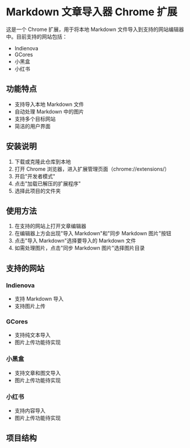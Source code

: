 # Markdown 文章导入器 Chrome 扩展

这是一个 Chrome 扩展，用于将本地 Markdown 文件导入到支持的网站编辑器中。目前支持的网站包括：
- Indienova
- GCores
- 小黑盒
- 小红书

## 功能特点

- 支持导入本地 Markdown 文件
- 自动处理 Markdown 中的图片
- 支持多个目标网站
- 简洁的用户界面

## 安装说明

1. 下载或克隆此仓库到本地
2. 打开 Chrome 浏览器，进入扩展管理页面（chrome://extensions/）
3. 开启"开发者模式"
4. 点击"加载已解压的扩展程序"
5. 选择此项目的文件夹

## 使用方法

1. 在支持的网站上打开文章编辑器
2. 在编辑器上方会出现"导入 Markdown"和"同步 Markdown 图片"按钮
3. 点击"导入 Markdown"选择要导入的 Markdown 文件
4. 如需处理图片，点击"同步 Markdown 图片"选择图片目录

## 支持的网站

### Indienova
- 支持 Markdown 导入
- 支持图片上传

### GCores
- 支持纯文本导入
- 图片上传功能待实现

### 小黑盒
- 支持文章和图文导入
- 图片上传功能待实现

### 小红书
- 支持内容导入
- 图片上传功能待实现

## 项目结构